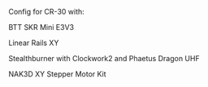 Config for CR-30 with: 

BTT SKR Mini E3V3

Linear Rails XY

Stealthburner with Clockwork2 and Phaetus Dragon UHF

NAK3D XY Stepper Motor Kit

